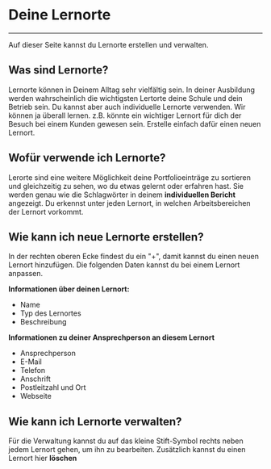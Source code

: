 # Deine Lernorte

- - - 

Auf dieser Seite kannst du Lernorte erstellen und verwalten.

## Was sind Lernorte?
Lernorte können in Deinem Alltag sehr vielfältig sein. In deiner Ausbildung werden wahrscheinlich die wichtigsten Lertorte deine Schule und dein Betrieb sein. Du kannst aber auch individuelle Lernorte verwenden. Wir können ja überall lernen. z.B. könnte ein wichtiger Lernort für dich der Besuch bei einem Kunden gewesen sein. Erstelle einfach dafür einen neuen Lernort.

## Wofür verwende ich Lernorte?
Lerorte sind eine weitere Möglichkeit deine Portfolioeinträge zu sortieren und gleichzeitig zu sehen, wo du etwas gelernt oder erfahren hast. Sie werden genau wie die Schlagwörter in deinem **individuellen Bericht** angezeigt. Du erkennst unter jeden Lernort, in welchen Arbeitsbereichen der Lernort vorkommt.

## Wie kann ich neue Lernorte erstellen?
In der rechten oberen Ecke findest du ein "+", damit kannst du einen neuen Lernort hinzufügen.
Die folgenden Daten kannst du bei einem Lernort anpassen.

**Informationen über deinen Lernort:**
* Name
* Typ des Lernortes
* Beschreibung

**Informationen zu deiner Ansprechperson an diesem Lernort**
* Ansprechperson
* E-Mail
* Telefon
* Anschrift
* Postleitzahl und Ort
* Webseite

## Wie kann ich Lernorte verwalten?
Für die Verwaltung kannst du auf das kleine Stift-Symbol rechts neben jedem Lernort gehen, um ihn zu bearbeiten. Zusätzlich kannst du einen Lernort hier **löschen**

